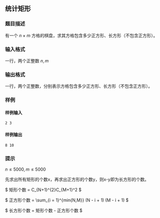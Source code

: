 ## 统计矩形

### 题目描述

有一个 $n \times m$ 方格的棋盘，求其方格包含多少正方形、长方形（不包含正方形）。

### 输入格式

一行，两个正整数 $n,m$

### 输出格式

一行，两个正整数，分别表示方格包含多少正方形、长方形（不包含正方形）。

### 样例

#### 样例输入

```
2 3
```

#### 样例输出

```
8 10
```

### 提示

$n \leq 5000,m \leq 5000$

先求出所有矩形的个数x，再求出正方形的个数y，则x-y即为长方形的个数。

$ 矩形个数 = C_{N+1}^{2}C_{M+1}^2 $

$ 正方形个数 = \sum_{i = 1}^{min\{N,M\}} (N - i + 1) (M - i + 1) $

$ 长方形个数 = 矩形个数 - 正方形个数 $
